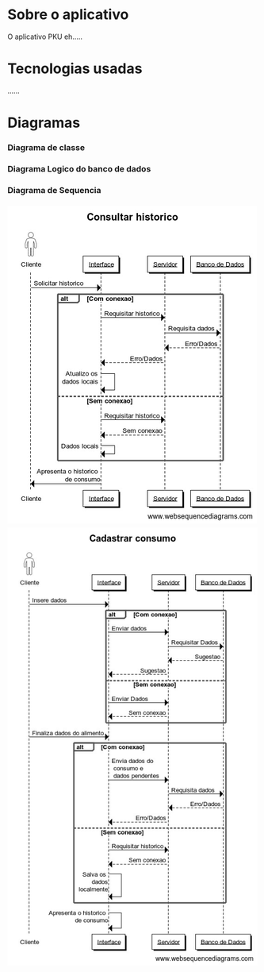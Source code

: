 # Sobre o aplicativo
O aplicativo PKU eh.....

# Tecnologias usadas
......

# Diagramas
### Diagrama de classe
### Diagrama Logico do banco de dados
### Diagrama de Sequencia
<div>
  <img src="imagensPKU/WhatsApp Image 2021-09-30 at 23.39.01.jpeg" style="margin-top:5px"/>
  <img src="imagensPKU\WhatsApp Image 2021-10-01 at 01.15.08.jpeg" style="margin-top:5px"/>
</div>
